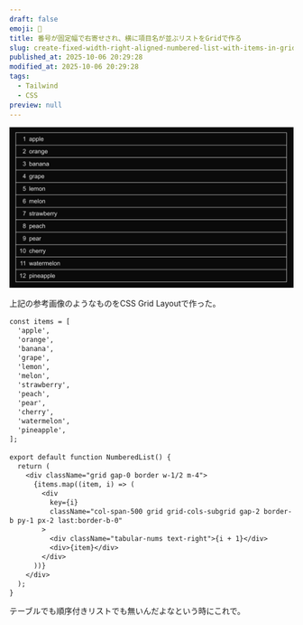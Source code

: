 ```yaml
---
draft: false
emoji: 🛌
title: 番号が固定幅で右寄せされ、横に項目名が並ぶリストをGridで作る
slug: create-fixed-width-right-aligned-numbered-list-with-items-in-grid
published_at: 2025-10-06 20:29:28
modified_at: 2025-10-06 20:29:28
tags:
  - Tailwind
  - CSS
preview: null
---
```


![参考画像](/assets/2025-10-06-番号が固定幅で右寄せされ、横に項目名が並ぶリストをgridで作る.jpg)

上記の参考画像のようなものをCSS Grid Layoutで作った。

```tsx
const items = [
  'apple',
  'orange',
  'banana',
  'grape',
  'lemon',
  'melon',
  'strawberry',
  'peach',
  'pear',
  'cherry',
  'watermelon',
  'pineapple',
];

export default function NumberedList() {
  return (
    <div className="grid gap-0 border w-1/2 m-4">
      {items.map((item, i) => (
        <div
          key={i}
          className="col-span-500 grid grid-cols-subgrid gap-2 border-b py-1 px-2 last:border-b-0"
        >
          <div className="tabular-nums text-right">{i + 1}</div>
          <div>{item}</div>
        </div>
      ))}
    </div>
  );
}
```

テーブルでも順序付きリストでも無いんだよなという時にこれで。
